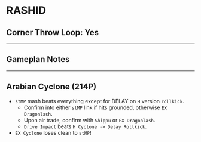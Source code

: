 # RASHID
## Corner Throw Loop: Yes
___
## Gameplan Notes
___
## Arabian Cyclone (214P)
- `stMP` mash beats everything except for DELAY on `H` version `rollkick`. 
  - Confirm into either `stMP` link if hits grounded, otherwise `EX Dragonlash`.
  - Upon air trade, confirm with `Shippu` or `EX Dragonlash`.
  - `Drive Impact` beats `H Cyclone -> Delay Rollkick`.
- `EX Cyclone` loses clean to `stMP`!